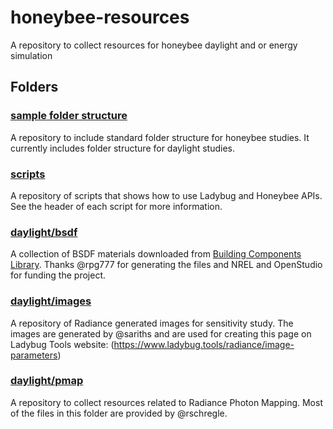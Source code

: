 # honeybee-resources
A repository to collect resources for honeybee daylight and or energy simulation

## Folders

### [sample folder structure](https://github.com/ladybug-tools/honeybee-resources/tree/master/sample_folder_structure)

A repository to include standard folder structure for honeybee studies. It currently includes folder structure for daylight studies.

### [scripts](https://github.com/ladybug-tools/honeybee-resources/tree/master/scripts)

A repository of scripts that shows how to use Ladybug and Honeybee APIs. See the header of each script for more information.

### [daylight/bsdf](https://github.com/ladybug-tools/honeybee-resources/tree/master/daylight/bsdf)

A collection of BSDF materials downloaded from [Building Components Library](https://bcl.nrel.gov/). Thanks @rpg777 for generating the files and NREL and OpenStudio for funding the project.

### [daylight/images](https://github.com/ladybug-tools/honeybee-resources/tree/master/daylight/images)

A repository of Radiance generated images for sensitivity study. The images are generated by @sariths and are used for creating this page on Ladybug Tools website: (https://www.ladybug.tools/radiance/image-parameters)

### [daylight/pmap](https://github.com/ladybug-tools/honeybee-resources/tree/master/daylight/pmap)

A repository to collect resources related to Radiance Photon Mapping. Most of the files in this folder are provided by @rschregle.
